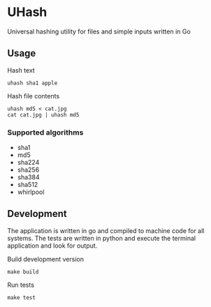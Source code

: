 # UHash

Universal hashing utility for files and simple inputs written in Go

## Usage

Hash text

```
uhash sha1 apple
```

Hash file contents

```
uhash md5 < cat.jpg
cat cat.jpg | uhash md5
```

### Supported algorithms

- sha1
- md5
- sha224
- sha256
- sha384
- sha512
- whirlpool

## Development

The application is written in go and compiled to machine code for all systems. The tests are written in python and execute the terminal application and look for output.

Build development version

```
make build
```

Run tests

```
make test
```
